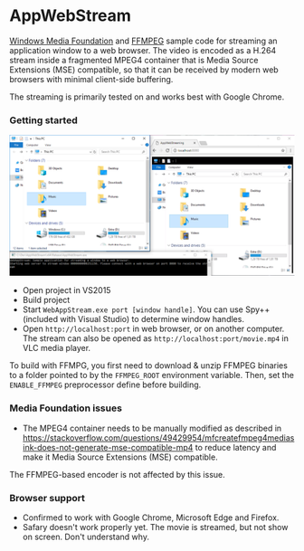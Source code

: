 # AppWebStream
[Windows Media Foundation](https://msdn.microsoft.com/en-us/library/ms694197.aspx) and [FFMPEG](http://ffmpeg.org/) sample code for streaming an application window to a web browser. The video is encoded as a H.264 stream inside a fragmented MPEG4 container that is Media Source Extensions (MSE) compatible, so that it can be received by modern web browsers with minimal client-side buffering.

The streaming is primarily tested on and works best with Google Chrome.

### Getting started
![screenshot](screenshot.png)
* Open project in VS2015
* Build project
* Start `WebAppStream.exe port [window handle]`. You can use Spy++ (included with Visual Studio) to determine window handles.
* Open `http://localhost:port` in web browser, or on another computer. The stream can also be opened as `http://localhost:port/movie.mp4` in VLC media player.

To build with FFMPG, you first need to download & unzip FFMPEG binaries to a folder pointed to by the `FFMPEG_ROOT` environment variable. Then, set the `ENABLE_FFMPEG` preprocessor define before building.

### Media Foundation issues
* The MPEG4 container needs to be manually modified as described in https://stackoverflow.com/questions/49429954/mfcreatefmpeg4mediasink-does-not-generate-mse-compatible-mp4 to reduce latency and make it Media Source Extensions (MSE) compatible.

The FFMPEG-based encoder is not affected by this issue.

### Browser support
* Confirmed to work with Google Chrome, Microsoft Edge and Firefox.
* Safary doesn't work properly yet. The movie is streamed, but not show on screen. Don't understand why.
